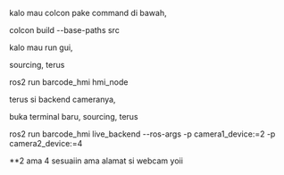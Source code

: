 kalo mau colcon pake command di bawah,

colcon build --base-paths src

kalo mau run gui,

sourcing, terus

ros2 run barcode_hmi hmi_node

terus si backend cameranya,

buka terminal baru, sourcing, terus

ros2 run barcode_hmi live_backend --ros-args -p camera1_device:=2 -p camera2_device:=4

**2 ama 4 sesuaiin ama alamat si webcam yoii